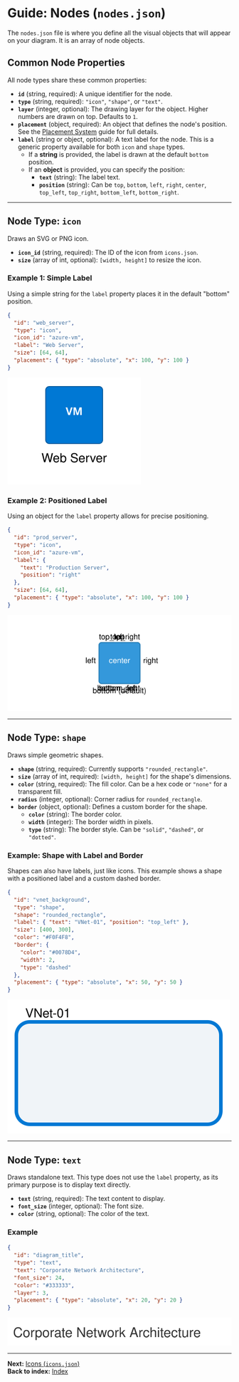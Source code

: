 # Guide: Nodes (`nodes.json`)

The `nodes.json` file is where you define all the visual objects that will appear on your diagram. It is an array of node objects.

## Common Node Properties

All node types share these common properties:

-   **`id`** (string, required): A unique identifier for the node.
-   **`type`** (string, required): `"icon"`, `"shape"`, or `"text"`.
-   **`layer`** (integer, optional): The drawing layer for the object. Higher numbers are drawn on top. Defaults to `1`.
-   **`placement`** (object, required): An object that defines the node's position. See the [Placement System](./placement-system.md) guide for full details.
-   **`label`** (string or object, optional): A text label for the node. This is a generic property available for both `icon` and `shape` types.
    -   If a **string** is provided, the label is drawn at the default `bottom` position.
    -   If an **object** is provided, you can specify the position:
        -   **`text`** (string): The label text.
        -   **`position`** (string): Can be `top`, `bottom`, `left`, `right`, `center`, `top_left`, `top_right`, `bottom_left`, `bottom_right`.

---

## Node Type: `icon`

Draws an SVG or PNG icon.

-   **`icon_id`** (string, required): The ID of the icon from `icons.json`.
-   **`size`** (array of int, optional): `[width, height]` to resize the icon.

### Example 1: Simple Label
Using a simple string for the `label` property places it in the default "bottom" position.

```json
{
  "id": "web_server",
  "type": "icon",
  "icon_id": "azure-vm",
  "label": "Web Server",
  "size": [64, 64],
  "placement": { "type": "absolute", "x": 100, "y": 100 }
}
```
![Simple Label Example](../images/simple_label_example.svg)

### Example 2: Positioned Label
Using an object for the `label` property allows for precise positioning.

```json
{
  "id": "prod_server",
  "type": "icon",
  "icon_id": "azure-vm",
  "label": {
    "text": "Production Server",
    "position": "right"
  },
  "size": [64, 64],
  "placement": { "type": "absolute", "x": 100, "y": 100 }
}
```
![Label Positioning Example](../images/label_position_example.svg)

---

## Node Type: `shape`

Draws simple geometric shapes.

-   **`shape`** (string, required): Currently supports `"rounded_rectangle"`.
-   **`size`** (array of int, required): `[width, height]` for the shape's dimensions.
-   **`color`** (string, required): The fill color. Can be a hex code or `"none"` for a transparent fill.
-   **`radius`** (integer, optional): Corner radius for `rounded_rectangle`.
-   **`border`** (object, optional): Defines a custom border for the shape.
    -   **`color`** (string): The border color.
    -   **`width`** (integer): The border width in pixels.
    -   **`type`** (string): The border style. Can be `"solid"`, `"dashed"`, or `"dotted"`.

### Example: Shape with Label and Border
Shapes can also have labels, just like icons. This example shows a shape with a positioned label and a custom dashed border.

```json
{
  "id": "vnet_background",
  "type": "shape",
  "shape": "rounded_rectangle",
  "label": { "text": "VNet-01", "position": "top_left" },
  "size": [400, 300],
  "color": "#F0F4F8",
  "border": {
    "color": "#0078D4",
    "width": 2,
    "type": "dashed"
  },
  "placement": { "type": "absolute", "x": 50, "y": 50 }
}
```
![Shape with Border Example](../images/shape_border_example.svg)

---

## Node Type: `text`

Draws standalone text. This type does not use the `label` property, as its primary purpose is to display text directly.

-   **`text`** (string, required): The text content to display.
-   **`font_size`** (integer, optional): The font size.
-   **`color`** (string, optional): The color of the text.

### Example
```json
{
  "id": "diagram_title",
  "type": "text",
  "text": "Corporate Network Architecture",
  "font_size": 24,
  "color": "#333333",
  "layer": 3,
  "placement": { "type": "absolute", "x": 20, "y": 20 }
}
```
![Text Node Example](../images/text_node_example.svg)

---
**Next:** [Icons (`icons.json`)](./defining-icons.md)\
**Back to index:** [Index](./index.md)
